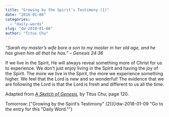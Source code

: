 ```yaml
---
title: "Growing by the Spirit’s Testimony (1)"
date: "2018-01-08"
categories: 
  - "daily-words"
slug: "dw-2018-01-08"
author: "Titus Chu"
---
```


_“Sarah my master’s wife bore a son to my master in her old age, and he has given him all that he has.”_ _– Genesis 24:36_

If we live in the Spirit, He will always reveal something more of Christ for us to experience. We don’t just enjoy living in the Spirit and having the joy of the Spirit. The more we live in the Spirit, the more we experience something higher. We feel that the Lord is new and so wonderful! The evidence that we are following the Lord is that the Lord is fresh and different to us all the time.

Adapted from _[A Sketch of Genesis](/book-gen-sketch "Go to the listing for this book."),_ by Titus Chu; page 120.

Tomorrow: ["Growing by the Spirit’s Testimony" (2)](/dw-2018-01-09 "Go to the entry for this "Daily Word."")
